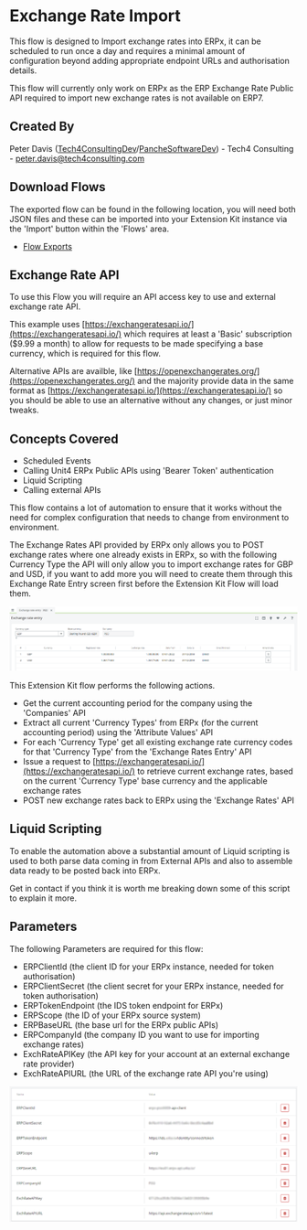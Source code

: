 # Exchange Rate Import

This flow is designed to Import exchange rates into ERPx, it can be scheduled to run once a day and requires a minimal amount of configuration beyond adding appropriate endpoint URLs and authorisation details.

This flow will currently only work on ERPx as the ERP Exchange Rate Public API required to import new exchange rates is not available on ERP7.

## Created By

Peter Davis ([Tech4ConsultingDev](https://github.com/Tech4ConsultingDev)/[PancheSoftwareDev](https://github.com/PanacheSoftwareDev)) - Tech4 Consulting - [peter.davis@tech4consulting.com](mailto:peter.davis@tech4consulting.com)

## Download Flows

The exported flow can be found in the following location, you will need both JSON files and these can be imported into your Extension Kit instance via the 'Import' button within the 'Flows' area.

- [Flow Exports](FlowExport/)

## Exchange Rate API

To use this Flow you will require an API access key to use and external exchange rate API.

This example uses [https://exchangeratesapi.io/](https://exchangeratesapi.io/) which requires at least a 'Basic' subscription ($9.99 a month) to allow for requests to be made specifying a base currency, which is required for this flow.

Alternative APIs are availble, like [https://openexchangerates.org/](https://openexchangerates.org/) and the majority provide data in the same format as [https://exchangeratesapi.io/](https://exchangeratesapi.io/) so you should be able to use an alternative without any changes, or just minor tweaks.

## Concepts Covered

- Scheduled Events
- Calling Unit4 ERPx Public APIs using 'Bearer Token' authentication
- Liquid Scripting
- Calling external APIs

This flow contains a lot of automation to ensure that it works without the need for complex configuration that needs to change from environment to environment.

The Exchange Rates API provided by ERPx only allows you to POST exchange rates where one already exists in ERPx, so with the following Currency Type the API will only allow you to import exchange rates for GBP and USD, if you want to add more you will need to create them through this Exchange Rate Entry screen first before the Extension Kit Flow will load them.

![ExchangeRateEntry](Assets/ExchangeRateEntry.png)

This Extension Kit flow performs the following actions.

- Get the current accounting period for the company using the 'Companies' API
- Extract all current 'Currency Types' from ERPx (for the current accounting period) using the 'Attribute Values' API
- For each 'Currency Type' get all existing exchange rate currency codes for that 'Currency Type' from the 'Exchange Rates Entry' API
- Issue a request to [https://exchangeratesapi.io/](https://exchangeratesapi.io/) to retrieve current exchange rates, based on the current 'Currency Type' base currency and the applicable exchange rates
- POST new exchange rates back to ERPx using the 'Exchange Rates' API

## Liquid Scripting

To enable the automation above a substantial amount of Liquid scripting is used to both parse data coming in from External APIs and also to assemble data ready to be posted back into ERPx.

Get in contact if you think it is worth me breaking down some of this script to explain it more.

## Parameters

The following Parameters are required for this flow:

- ERPClientId (the client ID for your ERPx instance, needed for token authorisation)
- ERPClientSecret (the client secret for your ERPx instance, needed for token authorisation)
- ERPTokenEndpoint (the IDS token endpoint for ERPx)
- ERPScope (the ID of your ERPx source system)
- ERPBaseURL (the base url for the ERPx public APIs)
- ERPCompanyId (the company ID you want to use for importing exchange rates)
- ExchRateAPIKey (the API key for your account at an external exchange rate provider)
- ExchRateAPIURL (the URL of the exchange rate API you're using)

![ExchangeRateEntry](Assets/Parameters.png)

